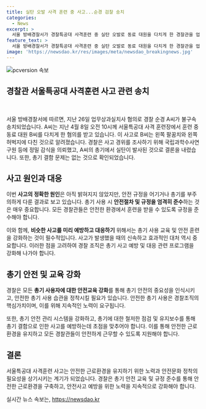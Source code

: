 ```yaml
---
title: 실탄 오발 사격 훈련 중 사고...순경 검찰 송치
categories:
  - News
excerpt: >
  서울 방배경찰서가 경찰특공대 사격훈련 중 실탄 오발로 동료 대원을 다치게 한 경찰관을 업무상과실치사 혐의로 검찰에 넘겼다. 사고로 다친 동료는 응급 수술을 받을 정도의 부상을 입었고, 경찰은 총기 결함 문제는 아닌 것으로 확인했다.
feature_text: >
  서울 방배경찰서가 경찰특공대 사격훈련 중 실탄 오발로 동료 대원을 다치게 한 경찰관을 업무상과실치사 혐의로 검찰에 넘겼다. 사고로 다친 동료는 응급 수술을 받을 정도의 부상을 입었고, 경찰은 총기 결함 문제는 아닌 것으로 확인했다.
image: 'https://newsdao.kr/res/images/meta/newsdao_breakingnews.jpg'
---
```


<p><img src="https://newsdao.kr/res/images/meta/newsdao_breakingnews.jpg" alt="pcversion 속보" /></p>

<h2 data-ke-size="size26">경찰관 서울특공대 사격훈련 사고 관련 송치</h2>

<p data-ke-size="size16">&nbsp;</p>

<p data-ke-size="size16">서울 방배경찰서에 따르면, 지난 26일 업무상과실치사 혐의로 경찰 순경 A씨가 불구속 송치되었습니다. A씨는 지난 4월 8일 오전 10시께 서울특공대 사격 훈련장에서 훈련 중 동료 대원 B씨를 다치게 한 혐의를 받고 있습니다. 이 사고로 B씨는 왼쪽 팔꿈치와 왼쪽 허벅지에 다친 것으로 알려졌습니다. 경찰은 사고 경위를 조사하기 위해 국립과학수사연구원 등에 정밀 감식을 의뢰했고, A씨의 총기에서 실탄이 발사된 것으로 결론을 내렸습니다. 또한, 총기 결함 문제는 없는 것으로 확인되었습니다.</p>

<h2 data-ke-size="size26">사고 원인과 대응</h2>

<p data-ke-size="size16">이번 <b>사고의 정확한 원인</b>은 아직 밝혀지지 않았지만, 안전 규정을 어기거나 총기를 부주의하게 다룬 결과로 보고 있습니다. 총기 사용 시 <b>안전절차 및 규정을 엄격히 준수</b>하는 것은 매우 중요합니다. 모든 경찰관들은 안전한 환경에서 훈련을 받을 수 있도록 규정을 준수해야 합니다.</p>

<p data-ke-size="size16">이와 함께, <b>비슷한 사고를 미리 예방하고 대응하기</b> 위해서는 총기 사용 교육 및 안전 훈련을 강화하는 것이 필수적입니다. 사고가 발생했을 때의 신속하고 효과적인 대처 역시 중요합니다. 이러한 점을 고려하여 경찰 조직은 총기 사고 예방 및 대응 관련 프로그램을 강화해 나가야 합니다.</p>

<h2 data-ke-size="size26">총기 안전 및 교육 강화</h2>

<p data-ke-size="size16">경찰은 모든 <b>총기 사용자에 대한 안전교육 강화</b>를 통해 총기 안전의 중요성을 인식시키고, 안전한 총기 사용 습관을 정착시킬 필요가 있습니다. 안전한 총기 사용은 경찰조직의 핵심가치이며, 이를 위해 지속적인 노력이 요구됩니다.</p>

<p data-ke-size="size16">또한, 총기 안전 관리 시스템을 강화하고, 총기에 대한 철저한 점검 및 유지보수를 통해 총기 결함으로 인한 사고를 예방하는데 초점을 맞추어야 합니다. 이를 통해 안전한 근로환경을 유지하고 모든 경찰관들이 안전하게 근무할 수 있도록 지원해야 합니다.</p>

<h2 data-ke-size="size26">결론</h2>

<p data-ke-size="size16">서울특공대 사격훈련 사고는 안전한 근로환경을 유지하기 위한 노력과 안전문화 정착의 필요성을 상기시키는 계기가 되었습니다. 경찰은 총기 안전 교육 및 규정 준수를 통해 안전한 근로환경을 구축하고, 안전사고 예방을 위한 노력을 지속적으로 강화해야 합니다.</p>
실시간 뉴스 속보는, <a href="https://newsdao.kr" rel="dofollow">https://newsdao.kr</a>


